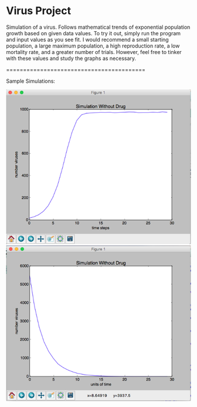 # Virus Project
Simulation of a virus. Follows mathematical trends of exponential population growth based on given data values.
To try it out, simply run the program and input values as you see fit. I would recommend a small starting population,
a large maximum population, a high reproduction rate, a low mortality rate, and a greater number of trials. However,
feel free to tinker with these values and study the graphs as necessary.

=========================================

Sample Simulations:

![Alt text](SampleVirus.png)
![Alt text](SampleVirus2.png)

